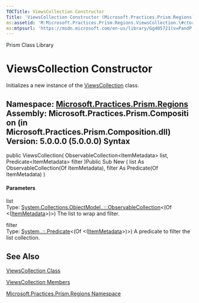 ```yaml
---
TOCTitle: ViewsCollection Constructor
Title: 'ViewsCollection Constructor (Microsoft.Practices.Prism.Regions)'
ms:assetid: 'M:Microsoft.Practices.Prism.Regions.ViewsCollection.\#ctor(System.Collections.ObjectModel.ObservableCollection{Microsoft.Practices.Prism.Regions.ItemMetadata},System.Predicate{Microsoft.Practices.Prism.Regions.ItemMetadata})'
ms:mtpsurl: 'https://msdn.microsoft.com/en-us/library/Gg405721(v=PandP.50)'
---
```


Prism Class Library

ViewsCollection Constructor
===========================

Initializes a new instance of the [ViewsCollection](https://msdn.microsoft.com/t:microsoft.practices.prism.regions.viewscollection) class.

**Namespace:** [Microsoft.Practices.Prism.Regions](https://msdn.microsoft.com/n:microsoft.practices.prism.regions)
**Assembly:** Microsoft.Practices.Prism.Composition (in Microsoft.Practices.Prism.Composition.dll) Version: 5.0.0.0 (5.0.0.0)
Syntax
------

<span id="syntaxToggle"></span>public ViewsCollection( ObservableCollection&lt;ItemMetadata&gt; list, Predicate&lt;ItemMetadata&gt; filter )Public Sub New ( list As ObservableCollection(Of ItemMetadata), filter As Predicate(Of ItemMetadata) )
#### Parameters

list  
Type: [System.Collections.ObjectModel..::.ObservableCollection](http://msdn2.microsoft.com/en-us/library/ms668604)&lt;(Of &lt;([ItemMetadata](https://msdn.microsoft.com/t:microsoft.practices.prism.regions.itemmetadata)&gt;)&gt;)
The list to wrap and filter.

<!-- -->

filter  
Type: [System..::.Predicate](http://msdn2.microsoft.com/en-us/library/bfcke1bz)&lt;(Of &lt;([ItemMetadata](https://msdn.microsoft.com/t:microsoft.practices.prism.regions.itemmetadata)&gt;)&gt;)
A predicate to filter the list collection.

See Also
--------

<span id="seeAlsoToggle"></span>
[ViewsCollection Class](https://msdn.microsoft.com/t:microsoft.practices.prism.regions.viewscollection)

[ViewsCollection Members](https://msdn.microsoft.com/allmembers.t:microsoft.practices.prism.regions.viewscollection)

[Microsoft.Practices.Prism.Regions Namespace](https://msdn.microsoft.com/n:microsoft.practices.prism.regions)
